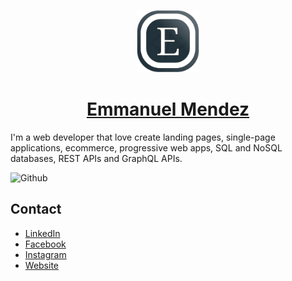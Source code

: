 <p align="center"><a href="https://emmanuelmendez.netlify.app/" target="_blank" rel="noopener noreferrer"><img width="100" src="https://raw.githubusercontent.com/emmanelos/emmanuel-mendez/710e1fec6c568315471ff7f61ef56dd508a5c18e/src/svg/logo.svg" alt="Vue logo"></a></p>

<h1 align="center"><a href="https://emmanuelmendez.netlify.app/" target="_blank" rel="noopener noreferrer">Emmanuel Mendez</a></h1>

I'm a web developer that love create landing pages, single-page applications, ecommerce, progressive web apps, SQL and NoSQL databases, REST APIs and GraphQL APIs.

![Github](https://github-readme-stats.vercel.app/api?username=emmanelos&custom_title=Emmanuel%20Mendez's%20Github%20Stats&show_icons=true&title_color=283e4a&icon_color=283e4a&include_all_commits=true)
## Contact
 - [LinkedIn](https://www.linkedin.com/in/emmanelos/)
 - [Facebook](https://www.facebook.com/emmanelos/)
 - [Instagram](https://www.instagram.com/emmanelos/)
 - [Website](https://emmanuelmendez.netlify.app/)
